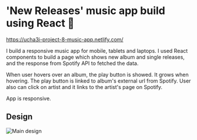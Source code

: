 # 'New Releases' music app build using React 🎨

https://ucha3i-project-8-music-app.netlify.com/

I build a responsive music app for mobile, tablets and laptops. I used React components to build a page which shows new album and single releases, and the response from Spotify API to fetched the data.

When user hovers over an album, the play button is showed. It grows when hovering. The play button is linked to album's external url from Spotify. User also can click on artist and it links to the artist's page on Spotify.

App is responsive. 


## Design

![Main design](https://i.imgur.com/CZyMdDz.png)
